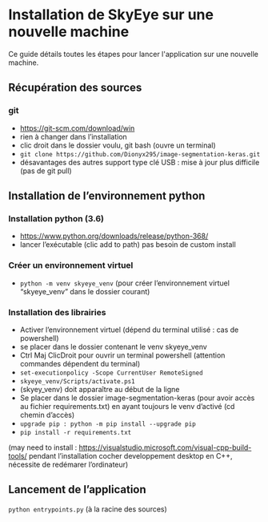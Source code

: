 # Installation de SkyEye sur une nouvelle machine
Ce guide détails toutes les étapes pour lancer l'application sur une nouvelle machine.

## Récupération des sources
### git  
- https://git-scm.com/download/win
- rien à changer dans l’installation
- clic droit dans le dossier voulu, git bash (ouvre un terminal)
- ```git clone https://github.com/Dionyx295/image-segmentation-keras.git```
- désavantages des autres support type clé USB : mise à jour plus difficile (pas de git pull)

## Installation de l’environnement python
### Installation python (3.6)
- https://www.python.org/downloads/release/python-368/
- lancer l’exécutable (clic add to path) pas besoin de custom install
  
### Créer un environnement virtuel
- ```python -m venv skyeye_venv``` (pour créer l’environnement virtuel “skyeye_venv” dans le dossier courant)
 
### Installation des librairies
- Activer l’environnement virtuel (dépend du terminal utilisé : cas de powershell)
- se placer dans le dossier contenant le venv skyeye_venv
- Ctrl Maj ClicDroit pour ouvrir un terminal powershell (attention commandes dépendent du terminal)
- ```set-executionpolicy -Scope CurrentUser RemoteSigned```
- ```skyeye_venv/Scripts/activate.ps1```
- (skyey_venv) doit apparaître au début de la ligne  
- Se placer dans le dossier image-segmentation-keras (pour avoir accès au fichier requirements.txt) en ayant toujours le venv d’activé (cd chemin d’accès)
- ```upgrade pip : python -m pip install --upgrade pip```
- ```pip install -r requirements.txt```
    
(may need to install : https://visualstudio.microsoft.com/visual-cpp-build-tools/ pendant l’installation cocher developpement desktop en C++, nécessite de redémarer l’ordinateur)

## Lancement de l’application

```python entrypoints.py``` (à la racine des sources)
